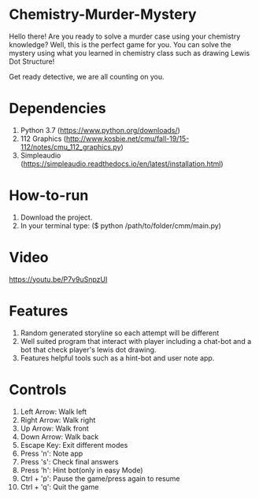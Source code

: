 # Chemistry-Murder-Mystery
Hello there! Are you ready to solve a murder case using your chemistry knowledge? 
Well, this is the perfect game for you. You can solve the mystery using what you learned in chemistry class such as drawing Lewis Dot Structure! 

Get ready detective, we are all counting on you.

# Dependencies
1. Python 3.7 (https://www.python.org/downloads/)                         
2. 112 Graphics (http://www.kosbie.net/cmu/fall-19/15-112/notes/cmu_112_graphics.py)
3. Simpleaudio (https://simpleaudio.readthedocs.io/en/latest/installation.html)

# How-to-run 
1. Download the project.
2. In your terminal type:
($ python  /path/to/folder/cmm/main.py)

# Video 
https://youtu.be/P7v9uSnpzUI

# Features
1. Random generated storyline so each attempt will be different
2. Well suited program that interact with player including a chat-bot and a bot that check player's lewis dot drawing.
3. Features helpful tools such as a hint-bot and user note app. 

# Controls
1. Left Arrow: Walk left
2. Right Arrow: Walk right
3. Up Arrow: Walk front
4. Down Arrow: Walk back
5. Escape Key: Exit different modes
6. Press 'n': Note app
7. Press 's': Check final answers
8. Press 'h': Hint bot(only in easy Mode)
9. Ctrl + 'p': Pause the game/press again to resume
10. Ctrl + 'q': Quit the game

